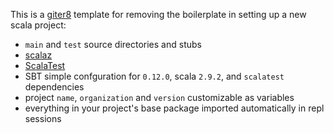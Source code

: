 This is a [giter8](https://github.com/n8han/giter8) template for removing
the boilerplate in setting up a new scala project:

* `main` and `test` source directories and stubs
* [scalaz](https://github.com/scalaz/scalaz)
* [ScalaTest](http://www.scalatest.org/)
* SBT simple confguration for `0.12.0`, scala `2.9.2`, and `scalatest` dependencies
* project `name`, `organization` and `version` customizable as variables
* everything in your project's base package imported automatically in repl sessions
